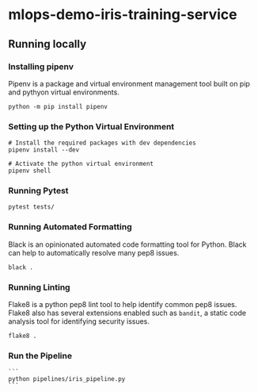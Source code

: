 # mlops-demo-iris-training-service

## Running locally

### Installing pipenv

Pipenv is a package and virtual environment management tool built on pip and pythyon virtual environments.

```
python -m pip install pipenv
```

### Setting up the Python Virtual Environment

```
# Install the required packages with dev dependencies
pipenv install --dev

# Activate the python virtual environment
pipenv shell
```

### Running Pytest

```
pytest tests/
```

### Running Automated Formatting

Black is an opinionated automated code formatting tool for Python.  Black can help to automatically resolve many pep8 issues.

```
black .
```

### Running Linting

Flake8 is a python pep8 lint tool to help identify common pep8 issues.  Flake8 also has several extensions enabled such as `bandit`, a static code analysis tool for identifying security issues.

```
flake8 .
```

### Run the Pipeline

``````
```
python pipelines/iris_pipeline.py
```
